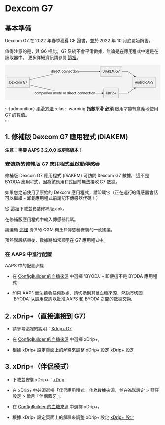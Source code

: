 # Dexcom G7


## 基本準備

Dexcom G7 在 2022 年春季獲得 CE 證書，並於 2022 年 10 月底開始銷售。

值得注意的是，與 G6 相比，G7 系統不會平滑數據，無論是在應用程式中還是在讀取器中。 更多詳細資訊請參閱 [這裡](https://www.dexcom.com/en-us/faqs/why-does-past-cgm-data-look-different-from-past-data-on-receiver-and-follow-app)。

![G7 英文](../images/6fe30b84-227a-4bae-a9a5-527cee341dbf.png)

:::{admonition} [平滑方法](../Usage/Smoothing-Blood-Glucose-Data)
:class: warning **指數平滑** **必須** 啟用才能有意義地使用 G7 的數值。  
:::

## 1.  修補版 Dexcom G7 應用程式 (DiAKEM)

**注意：需要 AAPS 3.2.0.0 或更高版本！**

### 安裝新的修補版 G7 應用程式並啟動傳感器

修補版 Dexcom G7 應用程式 (DiAKEM) 可訪問 Dexcom G7 數據。 這不是 BYODA 應用程式，因為該應用程式目前無法接收 G7 數據。

如果您之前使用了原始的 Dexcom 應用程式，請卸載它（正在運行的傳感器會話可以繼續 - 卸載應用程式前請記下傳感器代碼！）

從 [這裡](https://github.com/authorgambel/g7/releases)下載並安裝修補版.apk。

在修補版應用程式中輸入傳感器代碼。

請遵循 [這裡](../Hardware/GeneralCGMRecommendation.md) 提供的 CGM 衛生和傳感器安裝的一般建議。

預熱階段結束後，數據將如常顯示在 G7 應用程式中。

### 在 AAPS 中進行配置

AAPS 中的配置步驟
- 在 [ConfigBuilder 的血糖來源](../Configuration/Config-Builder.md#bg-source) 中選擇 'BYODA' - 即便這不是 BYODA 應用程式！

- 如果 AAPS 無法接收任何數據，請切換到其他血糖來源，然後再切回 'BYODA' 以調用查詢以批准 AAPS 和 BYODA 之間的數據交換。

## 2. xDrip+（直接連接到 G7）

- 請參考這裡的說明：[Xdrip+ G7](https://navid200.github.io/xDrip/docs/Dexcom/G7.html)
- 在 [ConfigBuilder 的血糖來源](../Configuration/Config-Builder.md#bg-source) 中選擇 xDrip+。

- 根據 xDrip+ 設定頁面上的解釋來調整 xDrip+ 設定 [xDrip+ 設定](../Configuration/xdrip.md)

## 3. xDrip+（伴侶模式）

-   下載並安裝 xDrip+：[xDrip](https://github.com/NightscoutFoundation/xDrip)
- 在 xDrip+ 中必須選擇「伴侶應用程式」作為數據來源，並在進階設定 > 藍牙設定 > 啟用「伴侶藍牙」。
-   在 [ConfigBuilder 的血糖來源](../Configuration/Config-Builder.md#bg-source) 中選擇 xDrip+。

-   根據 xDrip+ 設定頁面上的解釋來調整 xDrip+ 設定 [xDrip+ 設定](../Configuration/xdrip.md) 
